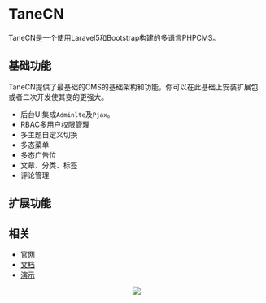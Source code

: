 # TaneCN
TaneCN是一个使用Laravel5和Bootstrap构建的多语言PHPCMS。

## 基础功能
TaneCN提供了最基础的CMS的基础架构和功能，你可以在此基础上安装扩展包或者二次开发使其变的更强大。

- 后台UI集成```Adminlte```及```Pjax```。
- RBAC多用户权限管理
- 多主题自定义切换
- 多态菜单
- 多态广告位
- 文章、分类、标签
- 评论管理

## 扩展功能


## 相关
- [官网](https://www.tanecn.com)
- [文档](https://docs.tanecn.com/)
- [演示](https://demo.tanecn.com/admin)

<p align="center"><img src="https://docs.tanecn.com/_media/demo.jpg"></p>
